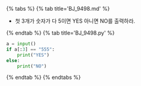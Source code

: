 {% tabs %}
{% tab title='BJ_9498.md' %}

* 첫 3개가 숫자가 다 5이면 YES 아니면 NO를 출력하라.

{% endtab %}
{% tab title='BJ_9498.py' %}

```py
a = input()
if a[:3] == "555":
    print("YES")
else:
    print("NO")
```

{% endtab %}
{% endtabs %}